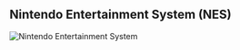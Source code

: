 ## Nintendo Entertainment System (NES)

![Nintendo Entertainment System](/images/consoles/large/NES-Console-Set.jpg)
